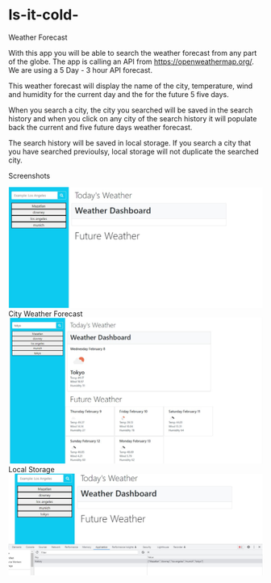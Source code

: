 # Is-it-cold-
Weather Forecast

With this app you will be able to search the weather forecast from any part of the globe.
The app is calling an API from https://openweathermap.org/. We are using a 5 Day - 3 hour API forecast.

This weather forecast will display the name of the city, temperature, wind and humidity for the current day and the for the future 5 five days.

When you search a city, the city you searched will be saved in the search history and when you click on any city of the search history it will populate back the current and five future days weather forecast.

The search history will be saved in local storage. If you search a city that you have searched previoulsy, local storage will not duplicate the searched city.

Screenshots

![](./images/1.jpg)
City Weather Forecast
![](./images/2.jpg)
Local Storage
![](./images/3.jpg)


